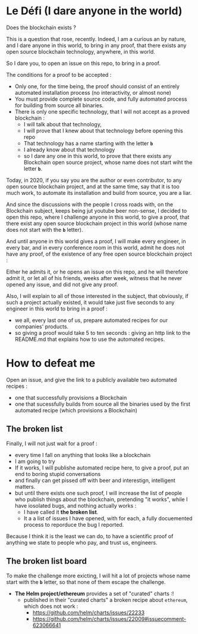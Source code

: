 # Le Défi (I dare anyone in the world)


Does the blockchain exists ? 

This is a question that rose, recently. Indeed, I am a curious an by nature, and I dare anyone in this world, to bring in any proof, that there exists any open source blockchain technology, anywhere, in this world.



So I dare you, to open an issue on this repo, to bring in a proof.

The conditions for a proof to be accepted : 
* Only one, for the time being, the proof should consist of an entirely automated installation process (no interactivity, or almost none)
* You must provide complete source code, and fully automated process for building from source all binaries.
* There is only one specific technology, that I will not accept as a proved blockchain : 
  * I will talk about that technology, 
  * I will prove that I knew about that technology before opening this repo
  * That technology has a name starting with the letter **`b`** 
  * I already know about that technology
  * so I dare any one in this world, to prove that there exists any Blockchain open source project, whose name does not start wiht the letter **`b`**.

Today, in 2020, if you say you are the author or even contributor, to any open source blockchain project, and at the same time, say that it is too much work, to automate its installation and build from source, you are a liar.



And since the discussions with the people I cross roads with, on the Blockchain subject, keeps being jut youtube beer non-sense, I decided to open this repo, where I challenge anyone in this world, to give a proof, that there exist any open source blockchain project in this world (whose name does not start with the **`b`** letter).


And until anyone in this world gives a proof, I will make every engineer, in every bar, and in every conference room in this world, admit he does not have any proof, of the existence of any free open source blockchain project : 

Either he admits it, or he opens an issue on this repo, and he will therefore admit it, or let all of his friends, weeks after week, witness that he never opened any issue, and did not give any proof.


Also, I will explain to all of those interested in the subject, that obviously, if such a project actually existed, it would take just five seconds to any engineer in this world to bring in a proof : 
* we all, every last one of us, prepare automated recipes for our companies' products.
* so giving a proof would take 5 to ten seconds : giving an http link to the README.md that explains how to use the automated recipes.


# How to defeat me

Open an issue, and give the link to a publicly available two automated recipes : 
* one that successfully provisions a Blockchain
* one that sucessfully builds from source all the binaries used by the first automated recipe (which provisions a Blockchain)

## The broken list

Finally, I will not just wait for a proof : 
* every time I fall on anything that looks like a blockchain
* I am going to try
* If it works, I will publishe automated recipe here, to give a proof, put an end to boring stupid conversations
* and finally can get pissed off with beer and interestign, intelligent matters.
* but until there exists one such proof, I will increase the list of people who publish things about the blockchain, pretending "it works", while I have iosolated bugs, and nothing actually works : 
  * I have called  it **the broken list**.
  * It a a list of issues I have opened, with for each, a fully docuemented process to reporduce the bug I reported.


Because I think it is the least we can do, to have a scientific proof of anything we state to people who pay, and trust us, engineers.


## The broken list board

To make the challenge more exicting, I will hit a lot of projects whose name start with the **`b`**  letter, so that none of them escape the challenge.

* **The Helm project/ethereum** provides a set of "curated" charts :! 
  * published in their "curated charts" a broken recipe about `ethereum`, which does not work : 
    * https://github.com/helm/charts/issues/22233 
    * https://github.com/helm/charts/issues/22009#issuecomment-623066641 


